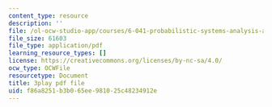 ```yaml
---
content_type: resource
description: ''
file: /ol-ocw-studio-app/courses/6-041-probabilistic-systems-analysis-and-applied-probability-fall-2010/f86a8251b3b065ee981025c48234912e_jsqSScywvMc.pdf
file_size: 61603
file_type: application/pdf
learning_resource_types: []
license: https://creativecommons.org/licenses/by-nc-sa/4.0/
ocw_type: OCWFile
resourcetype: Document
title: 3play pdf file
uid: f86a8251-b3b0-65ee-9810-25c48234912e
---
```

